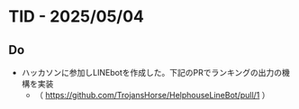 # TID - 2025/05/04

## Do
- ハッカソンに参加しLINEbotを作成した。下記のPRでランキングの出力の機構を実装
  -   （ https://github.com/TrojansHorse/HelphouseLineBot/pull/1 ）

